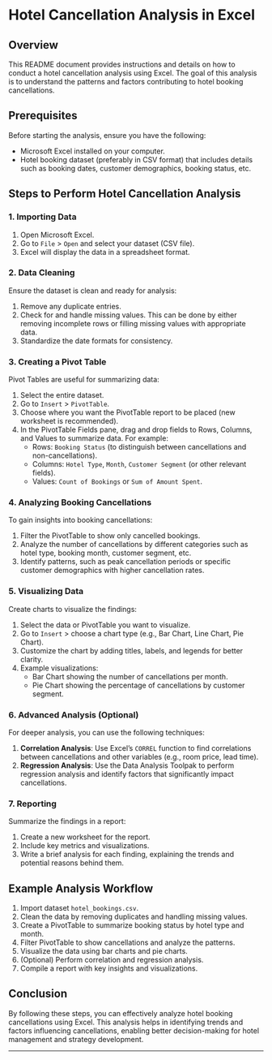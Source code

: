 # Hotel Cancellation Analysis in Excel

## Overview
This README document provides instructions and details on how to conduct a hotel cancellation analysis using Excel. The goal of this analysis is to understand the patterns and factors contributing to hotel booking cancellations.

## Prerequisites
Before starting the analysis, ensure you have the following:
- Microsoft Excel installed on your computer.
- Hotel booking dataset (preferably in CSV format) that includes details such as booking dates, customer demographics, booking status, etc.

## Steps to Perform Hotel Cancellation Analysis

### 1. Importing Data
1. Open Microsoft Excel.
2. Go to `File` > `Open` and select your dataset (CSV file).
3. Excel will display the data in a spreadsheet format.

### 2. Data Cleaning
Ensure the dataset is clean and ready for analysis:
1. Remove any duplicate entries.
2. Check for and handle missing values. This can be done by either removing incomplete rows or filling missing values with appropriate data.
3. Standardize the date formats for consistency.

### 3. Creating a Pivot Table
Pivot Tables are useful for summarizing data:
1. Select the entire dataset.
2. Go to `Insert` > `PivotTable`.
3. Choose where you want the PivotTable report to be placed (new worksheet is recommended).
4. In the PivotTable Fields pane, drag and drop fields to Rows, Columns, and Values to summarize data. For example:
   - Rows: `Booking Status` (to distinguish between cancellations and non-cancellations).
   - Columns: `Hotel Type`, `Month`, `Customer Segment` (or other relevant fields).
   - Values: `Count of Bookings` or `Sum of Amount Spent`.

### 4. Analyzing Booking Cancellations
To gain insights into booking cancellations:
1. Filter the PivotTable to show only cancelled bookings.
2. Analyze the number of cancellations by different categories such as hotel type, booking month, customer segment, etc.
3. Identify patterns, such as peak cancellation periods or specific customer demographics with higher cancellation rates.

### 5. Visualizing Data
Create charts to visualize the findings:
1. Select the data or PivotTable you want to visualize.
2. Go to `Insert` > choose a chart type (e.g., Bar Chart, Line Chart, Pie Chart).
3. Customize the chart by adding titles, labels, and legends for better clarity.
4. Example visualizations:
   - Bar Chart showing the number of cancellations per month.
   - Pie Chart showing the percentage of cancellations by customer segment.

### 6. Advanced Analysis (Optional)
For deeper analysis, you can use the following techniques:
1. **Correlation Analysis**: Use Excel’s `CORREL` function to find correlations between cancellations and other variables (e.g., room price, lead time).
2. **Regression Analysis**: Use the Data Analysis Toolpak to perform regression analysis and identify factors that significantly impact cancellations.

### 7. Reporting
Summarize the findings in a report:
1. Create a new worksheet for the report.
2. Include key metrics and visualizations.
3. Write a brief analysis for each finding, explaining the trends and potential reasons behind them.

## Example Analysis Workflow
1. Import dataset `hotel_bookings.csv`.
2. Clean the data by removing duplicates and handling missing values.
3. Create a PivotTable to summarize booking status by hotel type and month.
4. Filter PivotTable to show cancellations and analyze the patterns.
5. Visualize the data using bar charts and pie charts.
6. (Optional) Perform correlation and regression analysis.
7. Compile a report with key insights and visualizations.

## Conclusion
By following these steps, you can effectively analyze hotel booking cancellations using Excel. This analysis helps in identifying trends and factors influencing cancellations, enabling better decision-making for hotel management and strategy development.

---


